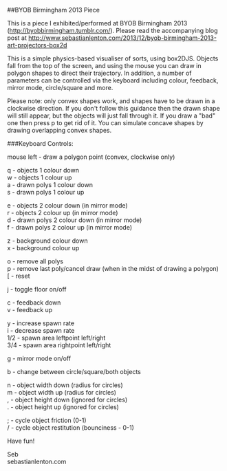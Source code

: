 ##BYOB Birmingham 2013 Piece

This is a piece I exhibited/performed at BYOB Birmingham 2013 (http://byobbirmingham.tumblr.com/). Please read the accompanying blog post at http://www.sebastianlenton.com/2013/12/byob-birmingham-2013-art-projectors-box2d

This is a simple physics-based visualiser of sorts, using box2DJS. Objects fall from the top of the screen, and using the mouse you can draw in polygon shapes to direct their trajectory. In addition, a number of parameters can be controlled via the keyboard including colour, feedback, mirror mode, circle/square and more.

Please note: only convex shapes work, and shapes have to be drawn in a clockwise direction. If you don't follow this guidance then the drawn shape will still appear, but the objects will just fall through it. If you draw a "bad" one then press p to get rid of it. You can simulate concave shapes by drawing overlapping convex shapes.

###Keyboard Controls:

mouse left - draw a polygon point (convex, clockwise only)

q - objects 1 colour down  
w - objects 1 colour up  
a - drawn polys 1 colour down  
s - drawn polys 1 colour up

e - objects 2 colour down (in mirror mode)  
r - objects 2 colour up (in mirror mode)  
d - drawn polys 2 colour down (in mirror mode)  
f - drawn polys 2 colour up (in mirror mode)  

z - background colour down  
x - background colour up  

o - remove all polys  
p - remove last poly/cancel draw (when in the midst of drawing a polygon)  
[ - reset  

j - toggle floor on/off  

c - feedback down  
v - feedback up  

y - increase spawn rate  
i - decrease spawn rate  
1/2 - spawn area leftpoint left/right  
3/4 - spawn area rightpoint left/right  

g - mirror mode on/off  

b - change between circle/square/both objects  

n - object width down (radius for circles)  
m - object width up (radius for circles)  
, - object height down (ignored for circles)  
. - object height up (ignored for circles)  

; - cycle object friction (0-1)  
/ - cycle object restitution (bounciness - 0-1)  

Have fun!

Seb  
sebastianlenton.com